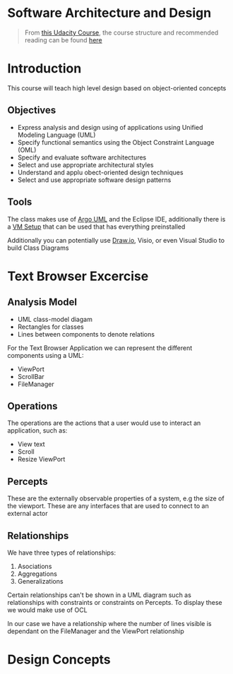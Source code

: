 # Software Architecture and Design

> From [this Udacity Course](https://classroom.udacity.com/courses/ud821), the course structure and recommended reading can be found [here](https://www.udacity.com/wiki/saad/schedule)

# Introduction

This course will teach high level design based on object-oriented concepts

## Objectives

- Express analysis and design using of applications using Unified Modeling Language (UML)
- Specify functional semantics using the Object Constraint Language (OML)
- Specify and evaluate software architectures
- Select and use appropriate architectural styles
- Understand and applu obect-oriented design techniques
- Select and use appropriate software design patterns

## Tools

The class makes use of [Argo UML](http://argouml.tigris.org/) and the Eclipse IDE, additionally there is a [VM Setup](https://www.udacity.com/wiki/saad/vm-setup) that can be used that has everything preinstalled

Additionally you can potentially use [Draw.io](https://www.draw.io/), Visio, or even Visual Studio to build Class Diagrams

# Text Browser Excercise

## Analysis Model

- UML class-model diagam
- Rectangles for classes
- Lines between components to denote relations

For the Text Browser Application we can represent the different components using a UML:

- ViewPort
- ScrollBar
- FileManager

## Operations

The operations are the actions that a user would use to interact an application, such as:

- View text
- Scroll
- Resize ViewPort

## Percepts

These are the externally observable properties of a system, e.g the size of the viewport. These are any interfaces that are used to connect to an external actor

## Relationships

We have three types of relationships:

1. Asociations
2. Aggregations
3. Generalizations

Certain relationships can't be shown in a UML diagram such as relationships with constraints or constraints on Percepts. To display these we would make use of OCL

In our case we have a relationship where the number of lines visible is dependant on the FileManager and the ViewPort relationship

# Design Concepts
